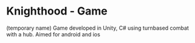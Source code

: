 # Knighthood - Game
(temporary name)
Game developed in Unity, C# using turnbased combat with a hub. Aimed for android and ios
